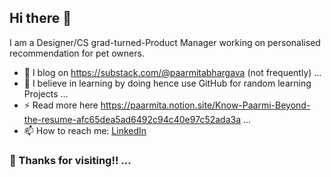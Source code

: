 ## Hi there 👋
I am a Designer/CS grad-turned-Product Manager working on personalised recommendation for pet owners. 

- 🔭 I blog on https://substack.com/@paarmitabhargava (not frequently) ...
- 🌱 I believe in learning by doing hence use GitHub for random learning Projects ...
- ⚡ Read more here https://paarmita.notion.site/Know-Paarmi-Beyond-the-resume-afc65dea5ad6492c94c40e97c52ada3a ...
- 📫 How to reach me: [LinkedIn](https://www.linkedin.com/in/paarmitabhargava/)

### 👯 Thanks for visiting!! ...
